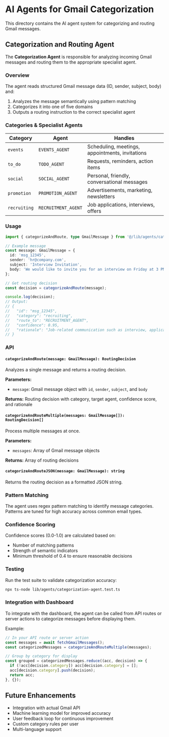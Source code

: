 # AI Agents for Gmail Categorization

This directory contains the AI agent system for categorizing and routing Gmail messages.

## Categorization and Routing Agent

The **Categorization Agent** is responsible for analyzing incoming Gmail messages and routing them to the appropriate specialist agent.

### Overview

The agent reads structured Gmail message data (ID, sender, subject, body) and:
1. Analyzes the message semantically using pattern matching
2. Categorizes it into one of five domains
3. Outputs a routing instruction to the correct specialist agent

### Categories & Specialist Agents

| Category | Agent | Handles |
|----------|-------|---------|
| `events` | `EVENTS_AGENT` | Scheduling, meetings, appointments, invitations |
| `to_do` | `TODO_AGENT` | Requests, reminders, action items |
| `social` | `SOCIAL_AGENT` | Personal, friendly, conversational messages |
| `promotion` | `PROMOTION_AGENT` | Advertisements, marketing, newsletters |
| `recruiting` | `RECRUITMENT_AGENT` | Job applications, interviews, offers |

### Usage

```typescript
import { categorizeAndRoute, type GmailMessage } from '@/lib/agents/categorization-agent';

// Example message
const message: GmailMessage = {
  id: 'msg_12345',
  sender: 'hr@company.com',
  subject: 'Interview Invitation',
  body: 'We would like to invite you for an interview on Friday at 3 PM.'
};

// Get routing decision
const decision = categorizeAndRoute(message);

console.log(decision);
// Output:
// {
//   "id": "msg_12345",
//   "category": "recruiting",
//   "route_to": "RECRUITMENT_AGENT",
//   "confidence": 0.95,
//   "rationale": "Job-related communication such as interview, application, or offer."
// }
```

### API

#### `categorizeAndRoute(message: GmailMessage): RoutingDecision`

Analyzes a single message and returns a routing decision.

**Parameters:**
- `message`: Gmail message object with `id`, `sender`, `subject`, and `body`

**Returns:** Routing decision with category, target agent, confidence score, and rationale

#### `categorizeAndRouteMultiple(messages: GmailMessage[]): RoutingDecision[]`

Process multiple messages at once.

**Parameters:**
- `messages`: Array of Gmail message objects

**Returns:** Array of routing decisions

#### `categorizeAndRouteJSON(message: GmailMessage): string`

Returns the routing decision as a formatted JSON string.

### Pattern Matching

The agent uses regex pattern matching to identify message categories. Patterns are tuned for high accuracy across common email types.

### Confidence Scoring

Confidence scores (0.0-1.0) are calculated based on:
- Number of matching patterns
- Strength of semantic indicators
- Minimum threshold of 0.4 to ensure reasonable decisions

### Testing

Run the test suite to validate categorization accuracy:

```bash
npx ts-node lib/agents/categorization-agent.test.ts
```

### Integration with Dashboard

To integrate with the dashboard, the agent can be called from API routes or server actions to categorize messages before displaying them.

Example:
```typescript
// In your API route or server action
const messages = await fetchGmailMessages();
const categorizedMessages = categorizeAndRouteMultiple(messages);

// Group by category for display
const grouped = categorizedMessages.reduce((acc, decision) => {
  if (!acc[decision.category]) acc[decision.category] = [];
  acc[decision.category].push(decision);
  return acc;
}, {});
```

## Future Enhancements

- Integration with actual Gmail API
- Machine learning model for improved accuracy
- User feedback loop for continuous improvement
- Custom category rules per user
- Multi-language support
